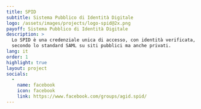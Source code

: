 ```yaml
---
title: SPID
subtitle: Sistema Pubblico di Identità Digitale
logo: /assets/images/projects/logo-spid@2x.png
payoff: Sistema Pubblico di Identità Digitale
description: >
  Lo SPID è una credenziale unica di accesso, con identità verificata, che può essere integrata
  secondo lo standard SAML su siti pubblici ma anche privati.
lang: it
order: 1
highlight: true
layout: project
socials:
  -
    name: facebook
    icon: facebook
    link: https://www.facebook.com/groups/agid.spid/
---
```

